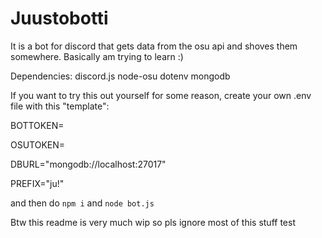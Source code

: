 # Juustobotti
It is a bot for discord that gets data from the osu api and shoves them somewhere. Basically am trying to learn :)

Dependencies:
discord.js
node-osu
dotenv
mongodb


If you want to try this out yourself for some reason, create your own .env file with this "template":

BOTTOKEN=

OSUTOKEN=

DBURL="mongodb://localhost:27017"

PREFIX="ju!"

and then do `npm i` and `node bot.js`

Btw this readme is very much wip so pls ignore most of this stuff
test
